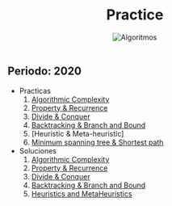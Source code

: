 <h1 align="center">Practice</h1>
<div align="center">
  <img src="https://img.shields.io/badge/Practice-Algorithms-yellow" alt="Algoritmos">
  <br><br>
</div>
  
  
## Periodo: 2020

- Practicas
  1. [Algorithmic Complexity](https://github.com/BrandPM18/Algorithms/blob/master/Practicas/Practica_1_Preguntas.pdf)
  2. [Property & Recurrence](https://github.com/BrandPM18/Algorithms/blob/master/Practicas/Practica_2_Preguntas.pdf)
  3. [Divide & Conquer](https://github.com/BrandPM18/Algorithms/blob/master/Practicas/Practica_3_Preguntas.pdf)
  4. [Backtracking & Branch and Bound](https://github.com/BrandPM18/Algorithms/blob/master/Practicas/Practica_4_Preguntas.pdf)
  5. [Heuristic & Meta-heuristic]
  6. [Minimum spanning tree & Shortest path](https://github.com/BrandPM18/Algorithms/blob/master/Practicas/Practica_6_Preguntas.pdf)
- Soluciones
  1. [Algorithmic Complexity](https://slides.com/brandomiguelpalaciosmogollon/brand_alg_1/fullscreen)
  2. [Property & Recurrence](https://github.com/BrandPM18/Algorithms/blob/master/Practicas/Practica_2.pdf)
  3. [Divide & Conquer](https://github.com/BrandPM18/Algorithms/blob/master/Practicas/Practica_3.pdf)
  4. [Backtracking & Branch and Bound](https://github.com/BrandPM18/Algorithms/blob/master/Practicas/Practica_4.pdf)
  5. [Heuristics and MetaHeuristics](https://github.com/BrandPM18/Algorithms/blob/master/Practicas/Practica_5.pdf)
